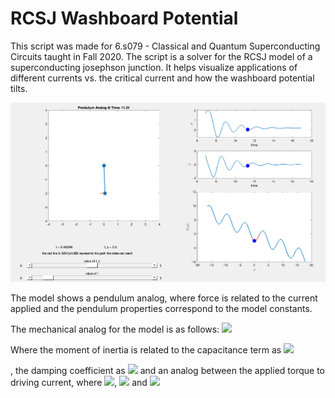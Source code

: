 # RCSJ Washboard Potential

This script was made for 6.s079 - Classical and Quantum Superconducting Circuits taught in Fall 2020.
The script is a solver for the RCSJ model of a superconducting josephson junction. It helps visualize
applications of different currents vs. the critical current and how the washboard potential tilts.

<img src="doc/example_plot.png" />

The model shows a pendulum analog, where force is related to the current applied and the
pendulum properties correspond to the model constants. 

The mechanical analog for the model is as follows:
<img src="https://render.githubusercontent.com/render/math?math=ml^2\ddot\phi+\Gamma\dot\Phi+mgl\sin\phi=\tau_{applied}">

Where the moment of inertia is related to the capacitance term as
<img src="https://render.githubusercontent.com/render/math?math=ml^2\equiv\frac{\Phi_0}{2\pi}C">

, the damping coefficient as 
<img src="https://render.githubusercontent.com/render/math?math=\Gamma\equiv\frac{\Phi_0}{2\pi}\frac{1}{R}">
and an analog between the applied torque to driving current, where 
<img src="https://render.githubusercontent.com/render/math?math=L=1">, <img src="https://render.githubusercontent.com/render/math?math=mg=I_c">
and
<img src="https://render.githubusercontent.com/render/math?math=\tau_{applied}=F_{drive}\cdot L\equiv\frac{\Phi_0}{2\pi}\frac{1}{R}">
